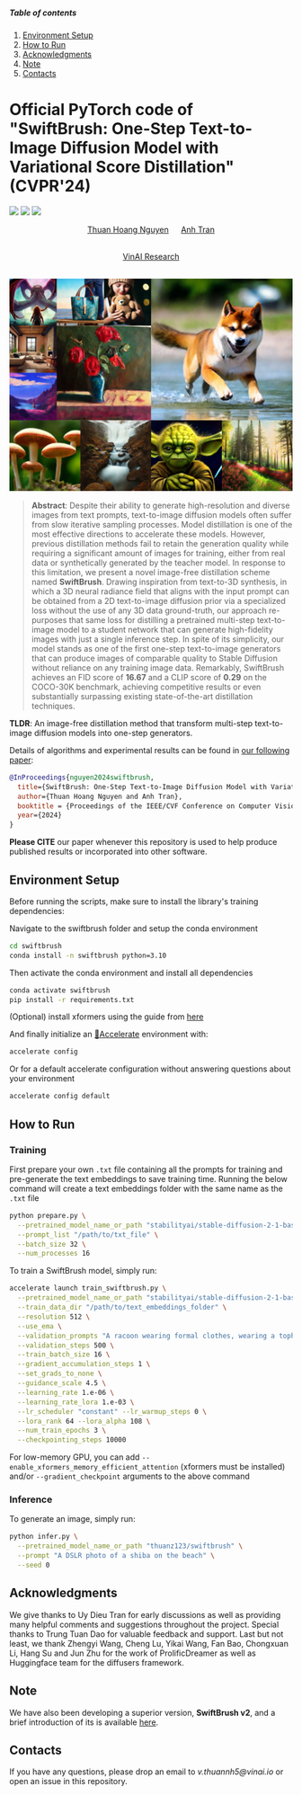##### Table of contents
1. [Environment Setup](#environment-setup)
2. [How to Run](#how-to-run)
3. [Acknowledgments](#acknowledgments)
4. [Note](#note)
5. [Contacts](#contacts)

# Official PyTorch code of "SwiftBrush: One-Step Text-to-Image Diffusion Model with Variational Score Distillation" (CVPR'24)
<a href="https://arxiv.org/abs/2312.05239"><img src="https://img.shields.io/badge/paper-2312.05239-red?style=for-the-badge"></a>
<a href="https://thuanz123.github.io/swiftbrush"><img src="https://img.shields.io/badge/website-swiftbrush-blue?style=for-the-badge"></a>
<a href="https://swiftbrushv2.github.io"><img src="https://img.shields.io/badge/website-swiftbrush v2-green?style=for-the-badge"></a>
<div align="center">
  <a href="https://thuanz123.github.io" target="_blank">Thuan&nbsp;Hoang&nbsp;Nguyen</a> &emsp;
  <a href="https://scholar.google.com/citations?user=FYZ5ODQAAAAJ&hl=en" target="_blank">Anh&nbsp;Tran</a>
  <br> <br>
  
  
  <a href="https://www.vinai.io/">VinAI Research</a>
</div>
<br>

<div align="center">
    <img width="1000" alt="teaser" src="assets/teaser2-1.png"/>
</div>

> **Abstract**: Despite their ability to generate high-resolution and diverse images from text prompts, text-to-image diffusion models often suffer from slow iterative sampling processes. Model distillation is one of the most effective directions to accelerate these models. However, previous distillation methods fail to retain the generation quality while requiring a significant amount of images for training, either from real data or synthetically generated by the teacher model. In response to this limitation, we present a novel image-free distillation scheme named **SwiftBrush**. Drawing inspiration from text-to-3D synthesis, in which a 3D neural radiance field that aligns with the input prompt can be obtained from a 2D text-to-image diffusion prior via a specialized loss without the use of any 3D data ground-truth, our approach re-purposes that same loss for distilling a pretrained multi-step text-to-image model to a student network that can generate high-fidelity images with just a single inference step. In spite of its simplicity, our model stands as one of the first one-step text-to-image generators that can produce images of comparable quality to Stable Diffusion without reliance on any training image data. Remarkably, SwiftBrush achieves an FID score of **16.67** and a CLIP score of **0.29** on the COCO-30K benchmark, achieving competitive results or even substantially surpassing existing state-of-the-art distillation techniques.

**TLDR**: An image-free distillation method that transform multi-step text-to-image diffusion models into one-step generators.

Details of algorithms and experimental results can be found in [our following paper](https://arxiv.org/abs/2312.05239):
```bibtex
@InProceedings{nguyen2024swiftbrush,
  title={SwiftBrush: One-Step Text-to-Image Diffusion Model with Variational Score Distillation},
  author={Thuan Hoang Nguyen and Anh Tran},
  booktitle = {Proceedings of the IEEE/CVF Conference on Computer Vision and Pattern Recognition (CVPR)},
  year={2024}
}
```
**Please CITE** our paper whenever this repository is used to help produce published results or incorporated into other software.

## Environment Setup

Before running the scripts, make sure to install the library's training dependencies:

Navigate to the swiftbrush folder and setup the conda environment 
```bash
cd swiftbrush
conda install -n swiftbrush python=3.10
```

Then activate the conda environment and install all dependencies 
```bash
conda activate swiftbrush
pip install -r requirements.txt
```

(Optional) install xformers using the guide from [here](https://github.com/facebookresearch/xformers#installing-xformers)

And finally initialize an [🤗Accelerate](https://github.com/huggingface/accelerate/) environment with:

```bash
accelerate config
```

Or for a default accelerate configuration without answering questions about your environment

```bash
accelerate config default
```

## How to Run

### Training
First prepare your own `.txt` file containing all the prompts for training and pre-generate the text embeddings to save training time. Running the below command will create a text embeddings folder with the same name as the `.txt` file

```bash
python prepare.py \
  --pretrained_model_name_or_path "stabilityai/stable-diffusion-2-1-base" \
  --prompt_list "/path/to/txt_file" \
  --batch_size 32 \
  --num_processes 16
```

To train a SwiftBrush model, simply run:

```bash
accelerate launch train_swiftbrush.py \
  --pretrained_model_name_or_path "stabilityai/stable-diffusion-2-1-base" \
  --train_data_dir "/path/to/text_embeddings_folder" \
  --resolution 512 \
  --use_ema \
  --validation_prompts "A racoon wearing formal clothes, wearing a tophat. Oil painting in the style of Rembrandt" "a zoomed out DSLR photo of a hippo biting through a watermelon" "a lanky tall alien on a romantic date at italian restaurant with a smiling woman, nice restaurant, photography, bokeh" \
  --validation_steps 500 \
  --train_batch_size 16 \
  --gradient_accumulation_steps 1 \
  --set_grads_to_none \
  --guidance_scale 4.5 \
  --learning_rate 1.e-06 \
  --learning_rate_lora 1.e-03 \
  --lr_scheduler "constant" --lr_warmup_steps 0 \
  --lora_rank 64 --lora_alpha 108 \
  --num_train_epochs 3 \
  --checkpointing_steps 10000
```

For low-memory GPU, you can add `--enable_xformers_memory_efficient_attention` (xformers must be installed) and/or `--gradient_checkpoint` arguments to the above command

### Inference

To generate an image, simply run:

```bash
python infer.py \
  --pretrained_model_name_or_path "thuanz123/swiftbrush" \
  --prompt "A DSLR photo of a shiba on the beach" \
  --seed 0
```

## Acknowledgments
We give thanks to Uy Dieu Tran for early discussions as well as providing many helpful comments and suggestions throughout the project. Special thanks to Trung Tuan Dao for valuable feedback and support. Last but not least, we thank Zhengyi Wang, Cheng Lu, Yikai Wang, Fan Bao, Chongxuan Li, Hang Su and Jun Zhu for the work of ProlificDreamer as well as Huggingface team for the diffusers framework.

## Note

We have also been developing a superior version, **SwiftBrush v2**, and a brief introduction of its is available [here](https://swiftbrushv2.github.io/).

## Contacts
If you have any questions, please drop an email to _v.thuannh5@vinai.io_ or open an issue in this repository.
